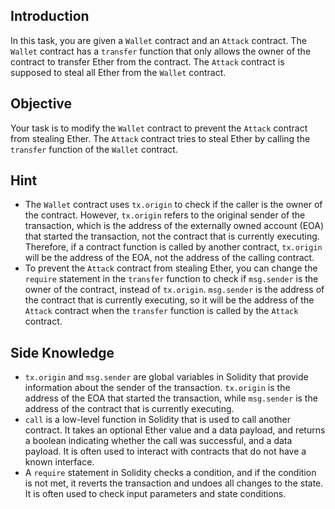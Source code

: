 ## Introduction
In this task, you are given a `Wallet` contract and an `Attack` contract. The `Wallet` contract has a `transfer` function that only allows the owner of the contract to transfer Ether from the contract. The `Attack` contract is supposed to steal all Ether from the `Wallet` contract.

## Objective
Your task is to modify the `Wallet` contract to prevent the `Attack` contract from stealing Ether. The `Attack` contract tries to steal Ether by calling the `transfer` function of the `Wallet` contract.

## Hint
- The `Wallet` contract uses `tx.origin` to check if the caller is the owner of the contract. However, `tx.origin` refers to the original sender of the transaction, which is the address of the externally owned account (EOA) that started the transaction, not the contract that is currently executing. Therefore, if a contract function is called by another contract, `tx.origin` will be the address of the EOA, not the address of the calling contract.
- To prevent the `Attack` contract from stealing Ether, you can change the `require` statement in the `transfer` function to check if `msg.sender` is the owner of the contract, instead of `tx.origin`. `msg.sender` is the address of the contract that is currently executing, so it will be the address of the `Attack` contract when the `transfer` function is called by the `Attack` contract.

## Side Knowledge
- `tx.origin` and `msg.sender` are global variables in Solidity that provide information about the sender of the transaction. `tx.origin` is the address of the EOA that started the transaction, while `msg.sender` is the address of the contract that is currently executing.
- `call` is a low-level function in Solidity that is used to call another contract. It takes an optional Ether value and a data payload, and returns a boolean indicating whether the call was successful, and a data payload. It is often used to interact with contracts that do not have a known interface.
- A `require` statement in Solidity checks a condition, and if the condition is not met, it reverts the transaction and undoes all changes to the state. It is often used to check input parameters and state conditions.